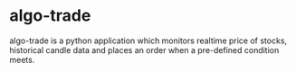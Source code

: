 # algo-trade
algo-trade is a python application which monitors realtime price of stocks, historical candle data and places an order when a pre-defined condition meets.
